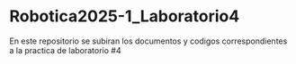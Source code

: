 # Robotica2025-1_Laboratorio4
En este repositorio se subiran los documentos y codigos correspondientes a la practica de laboratorio #4
